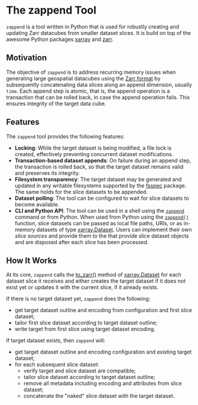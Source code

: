 # The zappend Tool

`zappend` is a tool written in Python that is used for robustly creating and updating 
Zarr datacubes from smaller dataset slices. It is build on top of the awesome Python 
packages [xarray](https://docs.xarray.dev/) and [zarr](https://zarr.readthedocs.io/).

## Motivation

The objective of `zappend` is to address recurring memory issues when generating large 
geospatial datacubes using the [Zarr format](https://zarr.readthedocs.io/) 
by subsequently concatenating data slices along an append dimension, usually `time`. 
Each append step is atomic, that is, the append operation is a transaction that can be 
rolled back, in case the append operation fails. This ensures integrity of the target 
data cube. 

## Features

The `zappend` tool provides the following features:

* **Locking**: While the target dataset is being modified, a file lock is created, 
  effectively preventing concurrent dataset modifications.
* **Transaction-based dataset appends**: On failure during an append step, 
  the transaction is rolled back, so that the target dataset remains valid and 
  preserves its integrity.
* **Filesystem transparency**: The target dataset may be generated and updated in 
  any writable filesystems supported by the 
  [fsspec](https://filesystem-spec.readthedocs.io/) package. 
  The same holds for the slice datasets to be appended.
* **Dataset polling**: The tool can be configured to wait for slice datasets to 
  become available. 
* **CLI and Python API**: The tool can be used in a shell using the [`zappend`](cli.md)
  command or from Python. When used from Python using the 
  [`zappend()`](api.md) function, slice datasets can be passed as local file paths, 
  URIs, or as in-memory datasets of type 
  [xarray.Dataset](https://docs.xarray.dev/en/stable/generated/xarray.Dataset.html).
  Users can implement their own _slice sources_ and provide them to the that provide 
  slice dataset objects and are disposed after each slice has been processed.

## How It Works

At its core, `zappend` calls the [to_zarr()](https://docs.xarray.dev/en/stable/generated/xarray.Dataset.to_zarr.html#xarray-dataset-to-zarr) method of [xarray.Dataset](https://docs.xarray.dev/en/stable/generated/xarray.Dataset.html) 
for each dataset slice it receives and either creates the target dataset if it does 
not exist yet or updates it with the current slice, if it already exists.

If there is no target dataset yet, `zappend` does the following:

* get target dataset outline and encoding from configuration and first slice dataset;
* tailor first slice dataset according to target dataset outline;
* write target from first slice using target dataset encoding.

If target dataset exists, then `zappend` will:

* get target dataset outline and encoding configuration and existing target dataset;
* for each subsequent slice dataset:
    - verify target and slice dataset are compatible;
    - tailor slice dataset according to target dataset outline;
    - remove all metadata including encoding and attributes from slice dataset;
    - concatenate the "naked" slice dataset with the target dataset.
